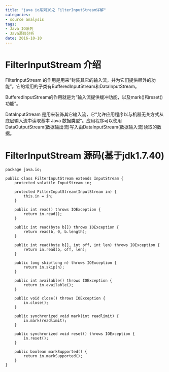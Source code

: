 ```yaml
---
title: "java io系列10之 FilterInputStream详解"
categories: 
- source analysis
tags: 
- Java IO系列
- Java源码分析
date: 2016-10-10
---
```

 
<a name="anchor1"></a>
# FilterInputStream 介绍

FilterInputStream 的作用是用来“封装其它的输入流，并为它们提供额外的功能”。它的常用的子类有BufferedInputStream和DataInputStream。

BufferedInputStream的作用就是为“输入流提供缓冲功能，以及mark()和reset()功能”。

DataInputStream 是用来装饰其它输入流，它“允许应用程序以与机器无关方式从底层输入流中读取基本 Java 数据类型”。应用程序可以使用DataOutputStream(数据输出流)写入由DataInputStream(数据输入流)读取的数据。


<a name="anchor2"></a>
# FilterInputStream 源码(基于jdk1.7.40)

    package java.io;

    public class FilterInputStream extends InputStream {
        protected volatile InputStream in;

        protected FilterInputStream(InputStream in) {
            this.in = in;
        }

        public int read() throws IOException {
            return in.read();
        }

        public int read(byte b[]) throws IOException {
            return read(b, 0, b.length);
        }

        public int read(byte b[], int off, int len) throws IOException {
            return in.read(b, off, len);
        }

        public long skip(long n) throws IOException {
            return in.skip(n);
        }

        public int available() throws IOException {
            return in.available();
        }

        public void close() throws IOException {
            in.close();
        }

        public synchronized void mark(int readlimit) {
            in.mark(readlimit);
        }

        public synchronized void reset() throws IOException {
            in.reset();
        }

        public boolean markSupported() {
            return in.markSupported();
        }
    }

     
